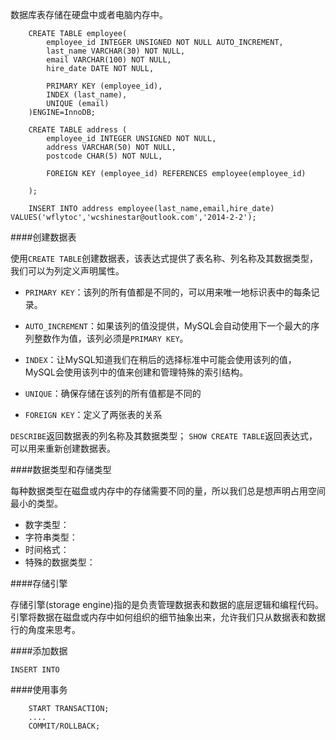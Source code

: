 数据库表存储在硬盘中或者电脑内存中。


		CREATE TABLE employee(
			employee_id INTEGER UNSIGNED NOT NULL AUTO_INCREMENT,
			last_name VARCHAR(30) NOT NULL,
			email VARCHAR(100) NOT NULL,
			hire_date DATE NOT NULL,
			
			PRIMARY KEY (employee_id),
			INDEX (last_name),
			UNIQUE (email)
		)ENGINE=InnoDB;

		CREATE TABLE address (
			employee_id INTEGER UNSIGNED NOT NULL,
			address VARCHAR(50) NOT NULL,
			postcode CHAR(5) NOT NULL,

			FOREIGN KEY (employee_id) REFERENCES employee(employee_id)

		);

		INSERT INTO address employee(last_name,email,hire_date) VALUES('wflytoc','wcshinestar@outlook.com','2014-2-2');

####创建数据表

使用`CREATE TABLE`创建数据表，该表达式提供了表名称、列名称及其数据类型，我们可以为列定义声明属性。

* `PRIMARY KEY`：该列的所有值都是不同的，可以用来唯一地标识表中的每条记录。

* `AUTO_INCREMENT`：如果该列的值没提供，MySQL会自动使用下一个最大的序列整数作为值，该列必须是`PRIMARY KEY`。

* `INDEX`：让MySQL知道我们在稍后的选择标准中可能会使用该列的值，MySQL会使用该列中的值来创建和管理特殊的索引结构。

* `UNIQUE`：确保存储在该列的所有值都是不同的

* `FOREIGN KEY`：定义了两张表的关系


`DESCRIBE`返回数据表的列名称及其数据类型；
`SHOW CREATE TABLE`返回表达式，可以用来重新创建数据表。

####数据类型和存储类型

每种数据类型在磁盘或内存中的存储需要不同的量，所以我们总是想声明占用空间最小的类型。

* 数字类型：
* 字符串类型：
* 时间格式：
* 特殊的数据类型：

####存储引擎

存储引擎(storage engine)指的是负责管理数据表和数据的底层逻辑和编程代码。引擎将数据在磁盘或内存中如何组织的细节抽象出来，允许我们只从数据表和数据行的角度来思考。


####添加数据

`INSERT INTO`

####使用事务

		START TRANSACTION;
		....
		COMMIT/ROLLBACK;
